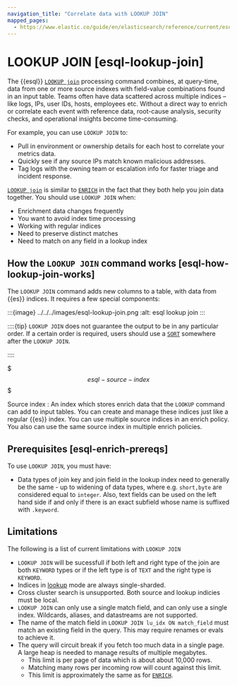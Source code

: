 ```yaml
---
navigation_title: "Correlate data with LOOKUP JOIN"
mapped_pages:
  - https://www.elastic.co/guide/en/elasticsearch/reference/current/esql-enrich-data.html
---
```


# LOOKUP JOIN [esql-lookup-join]

The {{esql}} [`LOOKUP join`](/reference/query-languages/esql/esql-commands.md#esql-lookup-join) processing command combines, at query-time, data from one or more source indexes with field-value combinations found in an input table. Teams often have data scattered across multiple indices – like logs, IPs, user IDs, hosts, employees etc. Without a direct way to enrich or correlate each event with reference data, root-cause analysis, security checks, and operational insights become time-consuming.

For example, you can use `LOOKUP JOIN` to:

* Pull in environment or ownership details for each host to correlate your metrics data.
* Quickly see if any source IPs match known malicious addresses.
* Tag logs with the owning team or escalation info for faster triage and incident response.

[`LOOKUP join`](/reference/query-languages/esql/esql-commands.md#esql-lookup-join) is similar to [`ENRICH`](/reference/query-languages/esql/esql-commands.md#esql-enrich) in the fact that they both help you join data together. You should use `LOOKUP JOIN` when:

* Enrichment data changes frequently
* You want to avoid index time processing
* Working with regular indices
* Need to preserve distinct matches
* Need to match on any field in a lookup index

## How the `LOOKUP JOIN` command works [esql-how-lookup-join-works]

The `LOOKUP JOIN` command adds new columns to a table, with data from {{es}} indices. It requires a few special components:

:::{image} ../../../images/esql-lookup-join.png
:alt: esql lookup join
:::

::::{tip}
`LOOKUP JOIN` does not guarantee the output to be in any particular order. If a certain order is required, users should use a [`SORT`](/reference/query-languages/esql/esql-commands.md#esql-sort) somewhere after the `LOOKUP JOIN`.

::::

$$$esql-source-index$$$

Source index
:   An index which stores enrich data that the `LOOKUP` command can add to input tables. You can create and manage these indices just like a regular {{es}} index. You can use multiple source indices in an enrich policy. You also can use the same source index in multiple enrich policies.


## Prerequisites [esql-enrich-prereqs]

To use `LOOKUP JOIN`, you must have:

* Data types of join key and join field in the lookup index need to generally be the same - up to widening of data types, where e.g. `short,byte` are considered equal to `integer`. Also, text fields can be used on the left hand side if and only if there is an exact subfield whose name is suffixed with `.keyword`.

## Limitations

The following is a list of current limitations with `LOOKUP JOIN`

* `LOOKUP JOIN` will be sucessfull if both left and right type of the join are both `KEYWORD` types or if the left type is of `TEXT` and the right type is `KEYWORD`.
* Indices in [lookup](elasticsearch/docs/reference/elasticsearch/index-settings/index-modules.md#index-mode-setting) mode are always single-sharded.
* Cross cluster search is unsupported. Both source and lookup indicies must be local.
* `LOOKUP JOIN` can only use a single match field, and can only use a single index. Wildcards, aliases, and datastreams are not supported.
* The name of the match field in `LOOKUP JOIN lu_idx ON match_field` must match an existing field in the query. This may require renames or evals to achieve it.
* The query will circuit break if you fetch too much data in a single page. A large heap is needed to manage results of multiple megabytes.
  * This limit is per page of data which is about about 10,000 rows.
  * Matching many rows per incoming row will count against this limit.
  * This limit is approximately the same as for [`ENRICH`](elasticsearch/docs/reference/query-languages/esql/esql-commands.md#esql-enrich).

